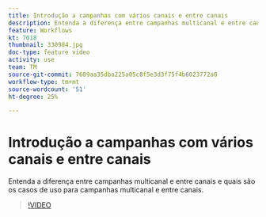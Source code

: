 ```yaml
---
title: Introdução a campanhas com vários canais e entre canais
description: Entenda a diferença entre campanhas multicanal e entre canais e quais são os casos de uso para campanhas multicanal e entre canais.
feature: Workflows
kt: 7018
thumbnail: 330984.jpg
doc-type: feature video
activity: use
team: TM
source-git-commit: 7609aa35dba225a05c8f5e3d3f75f4b6023772a0
workflow-type: tm+mt
source-wordcount: '51'
ht-degree: 25%

---
```



# Introdução a campanhas com vários canais e entre canais

Entenda a diferença entre campanhas multicanal e entre canais e quais são os casos de uso para campanhas multicanal e entre canais.

>[!VIDEO](https://video.tv.adobe.com/v/330984?quality=12)
